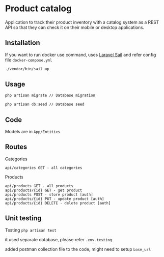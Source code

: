 # Product catalog

Application to track their product inventory with a catalog system as a REST API so that they can check it on their mobile or desktop applications.

## Installation

If you want to run docker use command, uses [Laravel Sail](https://laravel.com/docs/8.x/sail)
and refer config file ```docker-compose.yml```

```bash 
./vendor/bin/sail up
```

## Usage

```bash
php artisan migrate // Database migration

php artisan db:seed // Database seed
```

## Code
Models are in ```App/Entities```

## Routes

Categories
```
api/categories GET - all categories
```

Products
```
api/products GET - all products
api/products/{id} GET - get product
api/products POST - store product [auth]
api/products/{id} PUT - update product [auth]
api/products/{id} DELETE - delete product [auth]
```

## Unit testing
Testing ```php artisan test```

it used separate database, please refer ```.env.testing```

added postman collection file to the code, might need to setup ```base_url``` 
